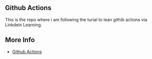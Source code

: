 ## Github Actions 
This is the repo where i am following the turial to lean githib actions  via Linkdein Learning. 
## More Info
- [Github Actions](https://www.linkedin.com/learning/paths/career-essentials-in-github-professional-certificate)

